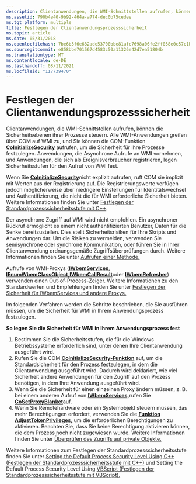 ```yaml
---
description: Clientanwendungen, die WMI-Schnittstellen aufrufen, können die Sicherheitsebenen ihrer Prozesse steuern.
ms.assetid: 790b4e40-9b92-464a-a774-dec0b75cedee
ms.tgt_platform: multiple
title: Festlegen der Clientanwendungsprozesssicherheit
ms.topic: article
ms.date: 05/31/2018
ms.openlocfilehash: 7be6b3f6e632ade53700bbe81afc7698a06fe2ff038e0c57c1b4a7eed44afa68
ms.sourcegitcommit: e858bbe701567d4583c50a11326e42d7ea51804b
ms.translationtype: MT
ms.contentlocale: de-DE
ms.lasthandoff: 08/11/2021
ms.locfileid: "117739470"
---
```

# <a name="setting-client-application-process-security"></a>Festlegen der Clientanwendungsprozesssicherheit

Clientanwendungen, die WMI-Schnittstellen aufrufen, können die Sicherheitsebenen ihrer Prozesse steuern. Alle WMI-Anwendungen greifen über COM auf WMI zu, und Sie können die COM-Funktion [**CoInitializeSecurity**](/windows/win32/api/combaseapi/nf-combaseapi-coinitializesecurity) aufrufen, um die Sicherheit für Ihre Prozesse festzulegen. Anwendungen, die Asynchrone Aufrufe an WMI vornehmen, und Anwendungen, die sich als Ereignisverbraucher registrieren, legen Sicherheitsstufen für den Aufruf von WMI fest.

Wenn Sie [**CoInitializeSecurity**](/windows/win32/api/combaseapi/nf-combaseapi-coinitializesecurity)nicht explizit aufrufen, ruft COM sie implizit mit Werten aus der Registrierung auf. Die Registrierungswerte verfügen jedoch möglicherweise über niedrigere Einstellungen für Identitätswechsel und Authentifizierung, die nicht die für WMI erforderliche Sicherheit bieten. Weitere Informationen finden Sie unter [Festlegen der Standardprozesssicherheitsstufe mit C++](setting-the-default-process-security-level-using-c-.md).

Der asynchrone Zugriff auf WMI wird nicht empfohlen. Ein asynchroner Rückruf ermöglicht es einem nicht authentifizierten Benutzer, Daten für die Senke bereitzustellen. Dies stellt Sicherheitsrisiken für Ihre Skripts und Anwendungen dar. Um die Risiken zu vermeiden, verwenden Sie semisynchrone oder synchrone Kommunikation, oder führen Sie in Ihrer Clientanwendung ordnungsgemäße Zugriffsüberprüfungen durch. Weitere Informationen finden Sie unter [Aufrufen einer Methode.](calling-a-method.md)

Aufrufe von WMI-Proxys ([**IWbemServices**](/windows/desktop/api/WbemCli/nn-wbemcli-iwbemservices), [**IEnumWbemClassObject,**](/windows/desktop/api/Wbemcli/nn-wbemcli-ienumwbemclassobject)[**IWbemCallResult**](/windows/desktop/api/Wbemcli/nn-wbemcli-iwbemcallresult)oder [**IWbemRefresher**](/windows/desktop/api/Wbemcli/nn-wbemcli-iwbemrefresher)) verwenden einen Out-of-Process-Zeiger. Weitere Informationen zu den Standardwerten und Empfehlungen finden Sie unter [Festlegen der Sicherheit für IWbemServices und andere Proxys.](setting-the-security-on-iwbemservices-and-other-proxies.md)

Im folgenden Verfahren werden die Schritte beschrieben, die Sie ausführen müssen, um die Sicherheit für WMI in Ihrem Anwendungsprozess festzulegen.

**So legen Sie die Sicherheit für WMI in Ihrem Anwendungsprozess fest**

1.  Bestimmen Sie die Sicherheitsstufen, die für die Windows Betriebssysteme erforderlich sind, unter denen Ihre Clientanwendung ausgeführt wird.
2.  Rufen Sie die COM [**CoInitializeSecurity-Funktion**](/windows/win32/api/combaseapi/nf-combaseapi-coinitializesecurity) auf, um die Standardsicherheit für den Prozess festzulegen, in dem die Clientanwendung ausgeführt wird. Dadurch wird deklariert, wie viel Sicherheit andere Anwendungen für den Zugriff auf den Prozess benötigen, in dem Ihre Anwendung ausgeführt wird.
3.  Wenn Sie die Sicherheit für einen einzelnen Proxy ändern müssen, z. B. bei einem anderen Aufruf von [**IWbemServices,**](/windows/desktop/api/WbemCli/nn-wbemcli-iwbemservices)rufen Sie [**CoSetProxyBlanket**](/windows/win32/api/combaseapi/nf-combaseapi-cosetproxyblanket)auf.
4.  Wenn Sie Remotehardware oder ein Systemobjekt steuern müssen, das mehr Berechtigungen erfordert, verwenden Sie die [**Funktion AdjustTokenPrivileges,**](/windows/desktop/api/securitybaseapi/nf-securitybaseapi-adjusttokenprivileges) um die erforderlichen Berechtigungen zu aktivieren. Beachten Sie, dass Sie keine Berechtigung aktivieren können, die dem Prozess noch nicht zugewiesen wurde. Weitere Informationen finden Sie unter [Überprüfen des Zugriffs auf private Objekte.](/windows/desktop/SecAuthZ/checking-access-to-private-objects)

Weitere Informationen zum Festlegen der Standardprozesssicherheitsstufe finden Sie unter [Setting the Default Process Security Level Using C++ (Festlegen der Standardprozesssicherheitsstufe mit C++)](setting-the-default-process-security-level-using-c-.md) und Setting the Default Process Security Level Using [VBScript (Festlegen der Standardprozesssicherheitsstufe mit VBScript).](setting-the-default-process-security-level-using-vbscript.md)

 

 
